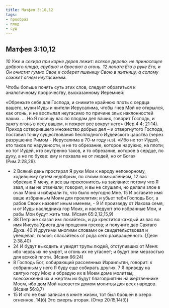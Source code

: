 ```yaml
---
title: Матфея 3:10,12
tags: 
- прообраз
- плод
- суд
---
```


## Матфея 3:10,12

*10 Уже и секира при корне дерев лежит: всякое дерево, не приносящее доброго плода, срубают и бросают в огонь. 12 лопата Его в руке Его, и Он очистит гумно Свое и соберет пшеницу Свою в житницу, а солому сожжет огнем неугасимым.*

Чтобы больше понять суть этих слов, следует обратиться к аналогичному пророчеству, высказанному Иеремией:

«Обрежьте себя для Господа, и снимите крайнюю плоть с сердца вашего, мужи Иуды и жители Иерусалима, чтобы гнев Мой не открылся, как огонь, и не воспылал неугасимо по причине злых наклонностей ваших. … Но Я посещу вас по плодам дел ваших, говорит Господь, и зажгу огонь в лесу вашем, и пожрет все вокруг него» (Иер.4:4; 21:14). 
Приход сотворившего множество добрых дел – и отвергнутого Господа,  поставил точку существования бесплодного Иудейского царства (через разрушение  Римом - Иерусалима в 70-м году н.э).  «Ибо не тот Иудей, кто таков по наружности, и не то обрезание, которое наружно, на плоти;  но тот Иудей, кто внутренно таков, и то обрезание, которое в сердце, по духу, а не по букве: ему и похвала не от людей, но от Бога» (Рим.2:28,29). 

- 2 Всякий день простирал Я руки Мои к народу непокорному, ходившему путем недобрым, по своим помышлениям, 12 вас обрекаю Я мечу, и все вы преклонитесь на заклание: потому что Я звал, и вы не отвечали; говорил, и вы не слушали, но делали злое в очах Моих и избирали то, что было неугодно Мне. 15 И оставите имя ваше избранным Моим для проклятия; и убьет тебя Господь Бог, а рабов Своих назовет иным именем, - 9 И произведу от Иакова семя, и от Иуды наследника гор Моих, и наследуют это избранные Мои, и рабы Мои будут жить там. (Исаия 65:2,12,15,9)
- 38 Петр же сказал им: покайтесь, и да крестится каждый из вас во имя Иисуса Христа для прощения грехов; и получите дар Святаго Духа. 40 И другими многими словами он свидетельствовал и увещевал, говоря: спасайтесь от рода сего развращенного. (Деян 2:38,40)
- 24 И будут выходить и увидят трупы людей, отступивших от Меня: ибо червь их не умрет, и огонь их не угаснет; и будут они мерзостью для всякой плоти. (Исаия 66:24)
- 8 Господь Бог, собирающий рассеянных Израильтян, говорит: к собранным у него Я буду еще собирать других. 7 Я приведу на святую гору Мою и обрадую их в Моем доме молитвы; всесожжения их и жертвы их будут благоприятны на жертвеннике Моем, ибо дом Мой назовется домом молитвы для всех народов. (Исаия 56:8,7)
- 15 И кто не был записан в книге жизни, тот был брошен в озеро огненное. 14(б) Это смерть вторая. (Откр 20:15,14(б))